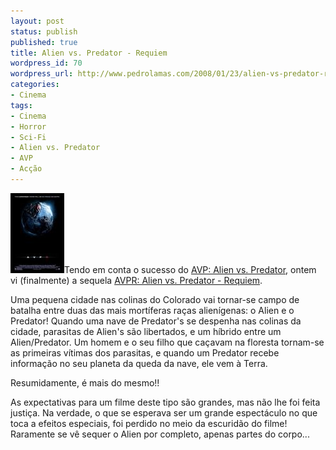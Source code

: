 ```yaml
---
layout: post
status: publish
published: true
title: Alien vs. Predator - Requiem
wordpress_id: 70
wordpress_url: http://www.pedrolamas.com/2008/01/23/alien-vs-predator-requiem/
categories:
- Cinema
tags:
- Cinema
- Horror
- Sci-Fi
- Alien vs. Predator
- AVP
- Acção
---
```

[![Alien vs. Predator - Requiem](wp-content/uploads/2008/01/avpr.thumbnail.jpg)](wp-content/uploads/2008/01/avpr.jpg "Alien vs. Predator - Requiem")Tendo em conta o sucesso do [AVP: Alien vs. Predator](http://www.imdb.com/title/tt0370263/), ontem vi (finalmente) a sequela [AVPR: Alien vs. Predator - Requiem](http://www.imdb.com/title/tt0758730/).

Uma pequena cidade nas colinas do Colorado vai tornar-se campo de batalha entre duas das mais mortíferas raças alienígenas: o Alien e o Predator! Quando uma nave de Predator's se despenha nas colinas da cidade, parasitas de Alien's são libertados, e um híbrido entre um Alien/Predator. Um homem e o seu filho que caçavam na floresta tornam-se as primeiras vítimas dos parasitas, e quando um Predator recebe informação no seu planeta da queda da nave, ele vem à Terra.

Resumidamente, é mais do mesmo!!

As expectativas para um filme deste tipo são grandes, mas não lhe foi feita justiça. Na verdade, o que se esperava ser um grande espectáculo no que toca a efeitos especiais, foi perdido no meio da escuridão do filme! Raramente se vê sequer o Alien por completo, apenas partes do corpo...
